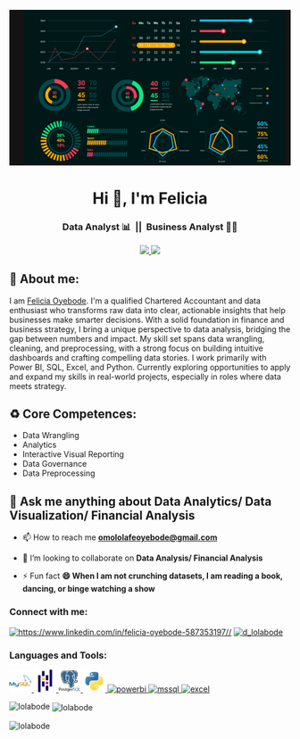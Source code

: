 ![](https://github.com/lolabode/Felicia-Oyebode-/blob/main/jpng.png)

<h1 align="center">Hi 👋, I'm Felicia </h1>

<div align="center">

<h3>Data Analyst 📊 &nbsp;||&nbsp; Business Analyst 👩‍💻 </h3>

</div>

<div align="center">

 <a href="https://www.linkedin.com/in/felicia-oyebode-587353197/" target="_blank">
    <img src="https://img.shields.io/badge/LINKEDIN-0077B5?style=for-the-badge&logo=linkedin&logoColor=white" />
  </a>
  <a href="https://github.com/lolabode" target="_blank">
    <img src="https://img.shields.io/badge/GITHUB-1DA1F2?style=for-the-badge&logo=twitter&logoColor=white" />
  </a>
</div>

## 🚀 About me:

I am [Felicia Oyebode](https://www.linkedin.com/in/felicia-oyebode-587353197/). I'm a qualified Chartered Accountant and data enthusiast who transforms raw data into clear, actionable insights that help businesses make smarter decisions. With a solid foundation in finance and business strategy, I bring a unique perspective to data analysis, bridging the gap between numbers and impact. My skill set spans data wrangling, cleaning, and preprocessing, with a strong focus on building intuitive dashboards and crafting compelling data stories. I work primarily with Power BI, SQL, Excel, and Python. Currently exploring opportunities to apply and expand my skills in real-world projects, especially in roles where data meets strategy. 

## :recycle: Core Competences:

- Data Wrangling
- Analytics
- Interactive Visual Reporting
- Data Governance
- Data Preprocessing


## 💬 Ask me anything about **Data Analytics/ Data Visualization/ Financial Analysis**

- 📫 How to reach me **omololafeoyebode@gmail.com**

- 👯 I’m looking to collaborate on **Data Analysis/ Financial Analysis**

- ⚡ Fun fact **😄 When I am not crunching datasets, I am reading a book, dancing, or binge watching a show**

<h3 align="left">Connect with me:</h3>
<p align="left">
<a href="https://www.linkedin.com/in/felicia-oyebode-587353197/" target="blank"><img align="center" src="https://raw.githubusercontent.com/rahuldkjain/github-profile-readme-generator/master/src/images/icons/Social/linked-in-alt.svg" alt="https://www.linkedin.com/in/felicia-oyebode-587353197//" height="30" width="40" /></a>
<a href="https://www.instagram.com/d_lolabode/" target="blank"><img align="center" src="https://raw.githubusercontent.com/rahuldkjain/github-profile-readme-generator/master/src/images/icons/Social/instagram.svg" alt="d_lolabode" height="30" width="40" /></a>
</p>

<h3 align="left">Languages and Tools:</h3>
<p align="left"> <a href="https://www.mysql.com/" target="_blank" rel="noreferrer"> <img src="https://raw.githubusercontent.com/devicons/devicon/master/icons/mysql/mysql-original-wordmark.svg" alt="mysql" width="40" height="40"/> </a> <a href="https://pandas.pydata.org/" target="_blank" rel="noreferrer"> <img src="https://raw.githubusercontent.com/devicons/devicon/2ae2a900d2f041da66e950e4d48052658d850630/icons/pandas/pandas-original.svg" alt="pandas" width="40" height="40"/> </a> <a href="https://www.postgresql.org" target="_blank" rel="noreferrer"> <img src="https://raw.githubusercontent.com/devicons/devicon/master/icons/postgresql/postgresql-original-wordmark.svg" alt="postgresql" width="40" height="40"/> </a> <a href="https://www.python.org" target="_blank" rel="noreferrer"> <img src="https://raw.githubusercontent.com/devicons/devicon/master/icons/python/python-original.svg" alt="python" width="40" height="40"/> </a>
  </a>
  
  <!-- Power BI -->
  <a href="https://powerbi.microsoft.com/" target="_blank" rel="noreferrer">
    <img src="https://img.icons8.com/color/48/power-bi.png" alt="powerbi" width="40" height="40"/>
  </a>

  <!-- MS SQL -->
  <a href="https://www.microsoft.com/en-us/sql-server/sql-server-downloads" target="_blank" rel="noreferrer">
    <img src="https://img.icons8.com/color/48/microsoft-sql-server.png" alt="mssql" width="40" height="40"/>
  </a>

  <!-- Excel -->
  <a href="https://www.microsoft.com/en-us/microsoft-365/excel" target="_blank" rel="noreferrer">
    <img src="https://img.icons8.com/color/48/microsoft-excel-2019--v1.png" alt="excel" width="40" height="40"/>
  </a>
  <p><img align="left" src="https://github-readme-stats.vercel.app/api/top-langs?username=lolabode&show_icons=true&locale=en&layout=compact" alt="lolabode" /></p
</p> <p>&nbsp;<img align="center" src="https://github-readme-stats.vercel.app/api?username=lolabode&show_icons=true&locale=en" alt="lolabode" /></p>
<p><img align="center" src="https://github-readme-streak-stats.herokuapp.com/?user=lolabode&" alt="lolabode" /></p>
